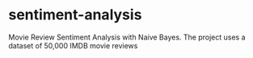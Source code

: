 # sentiment-analysis
Movie Review Sentiment Analysis with Naive Bayes. The project uses a dataset of 50,000 IMDB movie reviews
